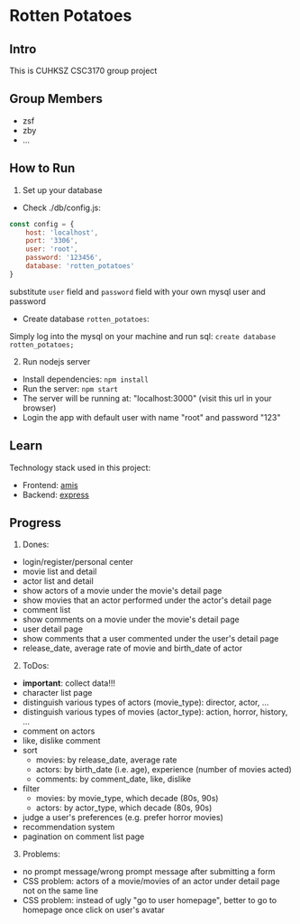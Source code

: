 # Rotten Potatoes

## Intro

This is CUHKSZ CSC3170 group project

## Group Members

* zsf
* zby
* ...

## How to Run
1. Set up your database

* Check ./db/config.js:

```js
const config = {
    host: 'localhost',
    port: '3306',
    user: 'root',
    password: '123456',
    database: 'rotten_potatoes'
}
```

substitute `user` field and `password` field with your own mysql user and password
* Create database `rotten_potatoes`:

Simply log into the mysql on your machine and run sql: `create database rotten_potatoes;`

2. Run nodejs server

* Install dependencies: `npm install`
* Run the server: `npm start`
* The server will be running at: "localhost:3000" (visit this url in your browser)
* Login the app with default user with name "root" and password "123"

## Learn
Technology stack used in this project:
* Frontend: [amis](https://aisuda.bce.baidu.com/amis/zh-CN/docs/index)
* Backend: [express](https://expressjs.com)

## Progress
1. Dones:
* login/register/personal center
* movie list and detail
* actor list and detail
* show actors of a movie under the movie's detail page
* show movies that an actor performed under the actor's detail page
* comment list
* show comments on a movie under the movie's detail page
* user detail page
* show comments that a user commented under the user's detail page
* release_date, average rate of movie and birth_date of actor

2. ToDos: 
* **important**: collect data!!!
* character list page
* distinguish various types of actors (movie_type): director, actor, ...
* distinguish various types of movies (actor_type): action, horror, history, ...
* comment on actors
* like, dislike comment
* sort
    * movies: by release_date, average rate
    * actors: by birth_date (i.e. age), experience (number of movies acted)
    * comments: by comment_date, like, dislike
* filter
    * movies: by movie_type, which decade (80s, 90s)
    * actors: by actor_type, which decade (80s, 90s)
* judge a user's preferences (e.g. prefer horror movies)
* recommendation system
* pagination on comment list page

3. Problems:
* no prompt message/wrong prompt message after submitting a form
* CSS problem: actors of a movie/movies of an actor under detail page not on the same line
* CSS problem: instead of ugly "go to user homepage", better to go to homepage once click on user's avatar
